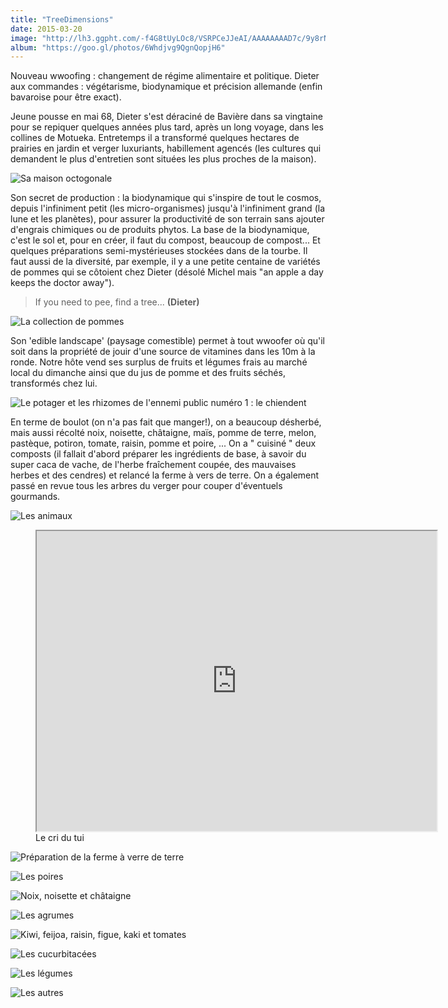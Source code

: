 ```yaml
---
title: "TreeDimensions"
date: 2015-03-20
image: "http://lh3.ggpht.com/-f4G8tUyLOc8/VSRPCeJJeAI/AAAAAAAAD7c/9y8rNaLdSQA/s1280/upload_-1.jpg"
album: "https://goo.gl/photos/6Whdjvg9QgnQopjH6"
---
```


Nouveau wwoofing : changement de régime alimentaire et politique. Dieter aux commandes : végétarisme, biodynamique et précision allemande (enfin bavaroise pour être exact). 

Jeune pousse en mai 68, Dieter s'est déraciné de Bavière dans sa vingtaine pour se repiquer quelques années plus tard, après un long voyage, dans les collines de Motueka. Entretemps il a transformé quelques hectares de prairies en jardin et verger luxuriants, habillement agencés (les cultures qui demandent le plus d'entretien sont situées les plus proches de la maison). 

![Sa maison octogonale](http://lh3.ggpht.com/-ILudnFwxAqg/VStSpgttWQI/AAAAAAAAEXY/MQ543H9gVYE/s1280/upload_-1.jpg)

Son secret de production : la biodynamique qui s'inspire de tout le cosmos, depuis l'infiniment petit (les micro-organismes) jusqu'à l'infiniment grand (la lune et les planètes), pour assurer la productivité de son terrain sans ajouter d'engrais chimiques ou de produits phytos. La base de la biodynamique, c'est le sol et, pour en créer, il faut du compost, beaucoup de compost... Et quelques préparations semi-mystérieuses stockées dans de la tourbe. Il faut aussi de la diversité, par exemple, il y a une petite centaine de variétés de pommes qui se côtoient chez Dieter (désolé Michel mais "an apple a day keeps the doctor away"). 

> If you need to pee, find a tree... **(Dieter)**

![La collection de pommes](http://lh6.ggpht.com/-zqUXMkxQhDg/VStSkZd58hI/AAAAAAAAEXQ/GjFdhD0PruM/s1280/upload_-1.jpg)

Son 'edible landscape' (paysage comestible) permet à tout wwoofer où qu'il soit dans la propriété de jouir d'une source de vitamines dans les 10m à la ronde. Notre hôte vend ses surplus de fruits et légumes frais au marché local du dimanche ainsi que du jus de pomme et des fruits séchés, transformés chez lui.

![Le potager et les rhizomes de l'ennemi public numéro 1 : le chiendent](http://lh6.ggpht.com/-7vc87c-uZgY/VStR-q3gihI/AAAAAAAAEWY/YpM8n6wH84s/s1280/upload_-1.jpg)

En terme de boulot (on n'a pas fait que manger!), on a beaucoup désherbé, mais aussi récolté noix, noisette, châtaigne, maïs, pomme de terre, melon, pastèque, potiron, tomate, raisin, pomme et poire, ... On a " cuisiné " deux composts (il fallait d'abord préparer les ingrédients de base, à savoir du super caca de vache, de l'herbe fraîchement coupée, des mauvaises herbes et des cendres) et relancé la ferme à vers de terre. On a également passé en revue tous les arbres du verger pour couper d'éventuels gourmands. 

![Les animaux](http://lh3.ggpht.com/-VSP6otaV9z4/VStSu-6gj5I/AAAAAAAAEXg/u6agAMflZjc/s1280/upload_-1.jpg)

<figure>
<iframe src="https://docs.google.com/file/d/0BzIZ3dfuz-CEREVvU3NSZ0FLTEk/preview" width="640" height="480"></iframe>
<figcaption>
Le cri du tui
</figcaption>
</figure>

![Préparation de la ferme à verre de terre](http://lh5.ggpht.com/-dPgDLUlAyjY/VStR5cUswQI/AAAAAAAAEWQ/01IfnotPDtc/s1280/upload_-1.jpg)

![Les poires](http://lh4.ggpht.com/-FjA7BhXu86c/VStSDS3DjmI/AAAAAAAAEWg/XXslqYORF7I/s1280/upload_-1.jpg)

![Noix, noisette et châtaigne](http://lh4.ggpht.com/-crvPPx9VB1M/VStSeP_MSSI/AAAAAAAAEXI/YQmYh1y66eU/s1280/upload_-1.jpg)

![Les agrumes](http://lh3.ggpht.com/-zlpYdaxXP2c/VStSIIG7e1I/AAAAAAAAEWo/JqPJFpLattg/s1280/upload_-1.jpg)

![Kiwi, feijoa, raisin, figue, kaki et tomates](http://lh4.ggpht.com/-PD_frR8Q4A8/VStSUYVXBjI/AAAAAAAAEW4/rEsoeAoW4_E/s1280/upload_-1.jpg)

![Les cucurbitacées](http://lh3.ggpht.com/-428EaTx-zU8/VStSPP8zYGI/AAAAAAAAEWw/x6kxaLK_Gw4/s1280/upload_-1.jpg)


![Les légumes](http://lh6.ggpht.com/-CU0cEfXugMs/VStSYhDQdfI/AAAAAAAAEXA/u5mtxqnBrRc/s1280/upload_-1.jpg)

![Les autres](http://lh5.ggpht.com/-Giy3HWk2P-4/VStR0e70yTI/AAAAAAAAEWI/D1rh2AzEgM0/s1280/upload_-1.jpg)
